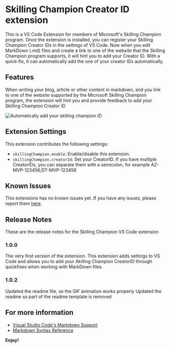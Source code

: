 # Skilling Champion Creator ID extension

This is a VS Code Extension for members of Microsoft's Skilling Champion program. Once the extension is installed, you can register your Skilling Champion Creator IDs in the settings of VS Code. Now when you edit MarkDown (.md) files and create a link to one of the website that the Skilling Champion program supports, it will hint you to add your Creator ID. With a quick-fix, it can automatically add the one of your creator IDs automatically.

## Features

When writing your blog, article or other content in markdown, and you link to one of the website supported by the Microsoft Skilling Champion program, the extension will hint you and provide feedback to add your Skilling Champion Creator ID

![Automatically add your skilling champion ID](images/demo-animation.gif)

## Extension Settings

This extension contributes the following settings:

- `skillingChampion.enable`: Enable/disable this extension.
- `skillingChampion.creatorId`: Set your CreatorID. If you have multiple CreatorIDs, you can separate them with a semicolon, for example AZ-MVP-123456;DT-MVP-123456

## Known Issues

This extensions has no known issues yet. If you have any issues, please report them [here](https://github.com/nikneem/skilling-champion/issues).

## Release Notes

These are the release notes for the Skilling Champion VS Code extension

### 1.0.0

The very first version of the extension. This extension adds settings to VS Code and allows you to add your Akilling Champion CreatorID through quickfixes when working with MarkDown files.

### 1.0.2

Updated the readme file, so the GIF animation works properly
Updated the readme so part of the readme template is removed

## For more information

- [Visual Studio Code's Markdown Support](http://code.visualstudio.com/docs/languages/markdown)
- [Markdown Syntax Reference](https://help.github.com/articles/markdown-basics/)

**Enjoy!**
